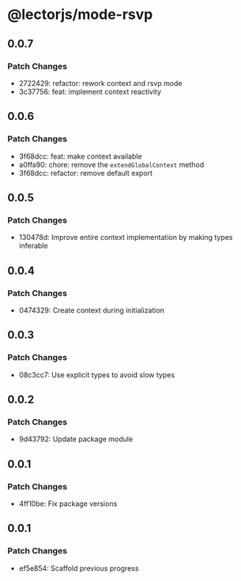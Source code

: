 # @lectorjs/mode-rsvp

## 0.0.7

### Patch Changes

- 2722429: refactor: rework context and rsvp mode
- 3c37756: feat: implement context reactivity

## 0.0.6

### Patch Changes

- 3f68dcc: feat: make context available
- a0ffa90: chore: remove the `extendGlobalContext` method
- 3f68dcc: refactor: remove default export

## 0.0.5

### Patch Changes

- 130478d: Improve entire context implementation by making types inferable

## 0.0.4

### Patch Changes

- 0474329: Create context during initialization

## 0.0.3

### Patch Changes

- 08c3cc7: Use explicit types to avoid slow types

## 0.0.2

### Patch Changes

- 9d43792: Update package module

## 0.0.1

### Patch Changes

- 4ff10be: Fix package versions

## 0.0.1

### Patch Changes

- ef5e854: Scaffold previous progress
